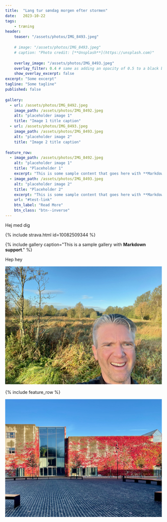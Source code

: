 ```yaml
---
title:  "Lang tur søndag morgen efter stormen"
date:   2023-10-22
tags:
    - træning
header:
    teaser: "/assets/photos/IMG_8493.jpeg"

    # image: "/assets/photos/IMG_8493.jpeg"
    # caption: "Photo credit: [**Unsplash**](https://unsplash.com)"

    overlay_image: "/assets/photos/IMG_8493.jpeg"
    overlay_filter: 0.4 # same as adding an opacity of 0.5 to a black background
    show_overlay_excerpt: false
excerpt: "Some excerpt"
tagline: "Some tagline"
published: false

gallery:
  - url: /assets/photos/IMG_8492.jpeg
    image_path: /assets/photos/IMG_8492.jpeg
    alt: "placeholder image 1"
    title: "Image 1 title caption"
  - url: /assets/photos/IMG_8493.jpeg
    image_path: /assets/photos/IMG_8493.jpeg
    alt: "placeholder image 2"
    title: "Image 2 title caption"

feature_row:
  - image_path: /assets/photos/IMG_8492.jpeg
    alt: "placeholder image 1"
    title: "Placeholder 1"
    excerpt: "This is some sample content that goes here with **Markdown** formatting."
  - image_path: /assets/photos/IMG_8493.jpeg
    alt: "placeholder image 2"
    title: "Placeholder 2"
    excerpt: "This is some sample content that goes here with **Markdown** formatting."
    url: "#test-link"
    btn_label: "Read More"
    btn_class: "btn--inverse"
---
```


Hej med dig

{% include strava.html id=10082509344 %}

{% include gallery caption="This is a sample gallery with **Markdown support**." %}

Hep hey

![Hep hey](/assets/photos/IMG_8492.jpeg)

{% include feature_row %}

![Hep hey](/assets/photos/IMG_8493.jpeg)
